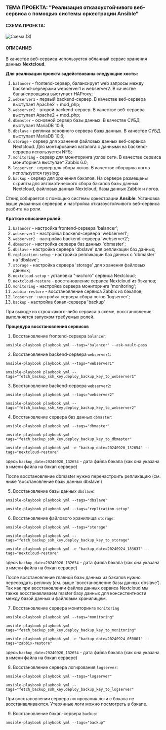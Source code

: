 ### ТЕМА ПРОЕКТА: "Реализация отказоустойчивого веб-сервиса с помощью системы оркестрации Ansible"

#### СХЕМА ПРОЕКТА:

![Схема (3)](https://github.com/user-attachments/assets/32968ef9-183d-442b-9143-2b5593e6db60)

#### ОПИСАНИЕ: 

В качестве веб-сервиса используется облачный сервис хранения данных __Nextcloud__. 

__Для реализации проекта задействованы следующие хосты:__
1. `balancer` - frontend-сервер, балансирует web запросы между backend-серверами webserver1 и webserver2. В качестве балансировщика выступает HAProxy;
2. `webserver1` - первый backend-сервер. В качестве веб-сервера выступает Apache2 + mod_php;
3. `webserver2` - второй backend-сервер. В качестве веб-сервера выступает Apache2 + mod_php;
4. `dbmaster` - основной сервер базы данных. В качестве СУБД выступает MariaDB 10.6;
5. `dbslave` - реплика основного сервера базы данных. В качестве СУБД выступает MariaDB 10.6;
6. `storage` - сервер для хранения файловых данных веб-сервиса Nextcloud. Для монтирования каталога с данными на backend-сервера используется NFS;
7. `monitoring` - сервер для мониторинга узлов сети. В качестве сервиса мониторинга выступает Zabbix 6.0;
8. `logserver` - сервер для сбора логов. В качестве сборщика логов используется rsyslog;
9. `backup` - сервер для хранения бэкапов. На сервере размещены скрипты для автоматического сбора бэкапов базы данных Nextcloud, файловых данных Nextcloud, базы данных Zabbix и логов.

Стенд собирается с помощью системы оркестрации __Ansible__. Установка выше указанных серверов и настройка отказоустойчивого веб-сервиса разбита на роли.

__Краткое описание ролей:__
1. `balancer` - настройка frontend-сервера 'balancer';
2. `webserver1` - настройка backend-сервера 'webserver1';
3. `webserver2` - настройка backend-сервера 'webserver2';
4. `dbmaster` - настройка сервера баз данных 'dbmaster';
5. `dbslave` - настройка сервера 'dbslave' для репликации баз данных;
6. `replication-setup` - настройка репликации баз данных с 'dbmaster' на 'dbslave';
7. `storage` - настройка сервера 'storage' для хранения файловых данных;
8. `nextcloud-setup` - установка "чистого" сервиса Nextcloud;
9. `nextcloud-restore` - восстановление сервиса Nextcloud из бэкапов;
10. `monitoring` - настройка сервера мониторинга 'monitoring';
11. `zabbix-restore` - восстановление сервиса Zabbix из бэкапов;
12. `logserver` - настройка сервера сбора логов 'logserver';
13. `backup` - настройка бэкап-сервера 'backup'

При выходе из строя какого-либо сервиса в схеме, восстановление выполняется запуском требуемых ролей. 

__Процедура восстановления сервисов__
1. Восстановление frontend-сервера `balancer`:
```console
ansible-playbook playbook.yml --tags="balancer" --ask-vault-pass
```
2. Восстановление backend-сервера `webserver1`:
```console
ansible-playbook playbook.yml --tags="webserver1"
```
```console
ansible-playbook playbook.yml --tags="fetch_backup_ssh_key,deploy_backup_key_to_webserver1"
```
3. Восстановление backend-сервера `webserver2`:
```console
ansible-playbook playbook.yml --tags="webserver2"
```
```console
ansible-playbook playbook.yml --tags="fetch_backup_ssh_key,deploy_backup_key_to_webserver2"
```
4. Восстановление сервера баз данных `dbmaster`:
```console
ansible-playbook playbook.yml --tags="dbmaster"
```
```console
ansible-playbook playbook.yml --tags="fetch_backup_ssh_key,deploy_backup_key_to_dbmaster"
```
```console
ansible-playbook playbook.yml -e "backup_date=20240920_132654" --tags="nextcloud-restore"
```
здесь `backup_date=20240920_132654` - дата файла бэкапа (как она указана в имени файла на бэкап сервере) 

После восстановление dbmaster нужно перенастроить репликацию (см. ниже 'восстановление базы данных dbslave')

5. Восстановление базы данных `dbslave`:
```console
ansible-playbook playbook.yml --tags="dbslave"
```
```console
ansible-playbook playbook.yml --tags="replication-setup"
```
6. Восстановление файлового хранилища `storage`:
```console
ansible-playbook playbook.yml --tags="storage"
```
```console
ansible-playbook playbook.yml --tags="fetch_backup_ssh_key,deploy_backup_key_to_storage"
```
```console
ansible-playbook playbook.yml -e "backup_date=20240924_183637" --tags="nextcloud-restore"
```
здесь `backup_date=20240920_132654` - дата файла бэкапа (как она указана в имени файла на бэкап сервере)

После восстановление главной базы данных из бэкапов нужно пересоздать реплику (см. выше 'восстановление базы данных dbslave'). Так как при восстановлении файлов данных сервиса Nextcloud мы также восстанавливаем master базу данных для консистентности между базой данных и файловым хранилищем.

7. Восстановление сервера мониторинга `monitoring`
```console
ansible-playbook playbook.yml --tags="monitoring"
```
```console
ansible-playbook playbook.yml --tags="fetch_backup_ssh_key,deploy_backup_key_to_monitoring"
```
```console
ansible-playbook playbook.yml -e "backup_date=20240924_050001" --tags="zabbix-restore"
```
здесь `backup_date=20240920_132654` - дата файла бэкапа (как она указана в имени файла на бэкап сервере)

8. Восстановление сервера логирования `logserver`:
```console
ansible-playbook playbook.yml --tags="logserver"
```
```console
ansible-playbook playbook.yml --tags="fetch_backup_ssh_key,deploy_backup_key_to_logserver"
```
При восстановлении сервера логирования логи с бэкапа не восстанавливаются. Утерянные логи можно посмотреть в бэкапе.

9. Восстановление бэкап-сервера `backup`:
```console
ansible-playbook playbook.yml --tags="backup"
```
